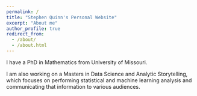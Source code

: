 ```yaml
---
permalink: /
title: "Stephen Quinn's Personal Website"
excerpt: "About me"
author_profile: true
redirect_from: 
  - /about/
  - /about.html
---
```


I have a PhD in Mathematics from University of Missouri.

I am also working on a Masters in Data Science and Analytic Storytelling, which focuses on performing statistical and machine learning analysis and communicating that information to various audiences.
